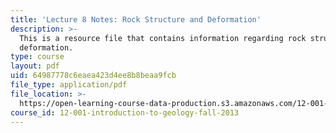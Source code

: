 ```yaml
---
title: 'Lecture 8 Notes: Rock Structure and Deformation'
description: >-
  This is a resource file that contains information regarding rock structure and
  deformation.
type: course
layout: pdf
uid: 64987778c6eaea423d4ee8b8beaa9fcb
file_type: application/pdf
file_location: >-
  https://open-learning-course-data-production.s3.amazonaws.com/12-001-introduction-to-geology-fall-2013/64987778c6eaea423d4ee8b8beaa9fcb_MIT12_001F13_Lec8Notes.pdf
course_id: 12-001-introduction-to-geology-fall-2013
---
```


